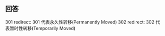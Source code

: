 
## 回答
  301 redirect: 301 代表永久性转移(Permanently Moved)
  302 redirect: 302 代表暂时性转移(Temporarily Moved)